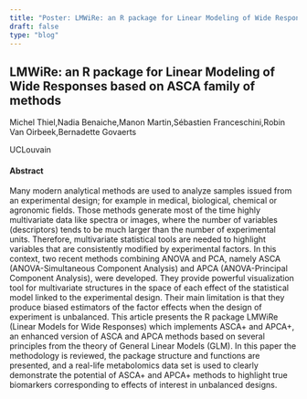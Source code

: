 ```yaml
---
title: "Poster: LMWiRe: an R package for Linear Modeling of Wide Responses based on ASCA family of methods"
draft: false
type: "blog"
---
```


## LMWiRe: an R package for Linear Modeling of Wide Responses based on ASCA family of methods

Michel Thiel,Nadia Benaiche,Manon Martin,Sébastien Franceschini,Robin Van Oirbeek,Bernadette Govaerts

UCLouvain

#### Abstract

Many modern analytical methods are used to analyze samples issued from an experimental design; for example in medical, biological, chemical or agronomic fields. Those methods generate most of the time highly multivariate data like spectra or images, where the number of variables (descriptors) tends to be much larger than the number of experimental units. Therefore, multivariate statistical tools are needed to highlight variables that are consistently modified by experimental factors. In this context, two recent methods combining ANOVA and PCA, namely ASCA (ANOVA-Simultaneous Component Analysis) and APCA (ANOVA-Principal Component Analysis), were developed. They provide powerful visualization tool for multivariate structures in the space of each effect of the statistical model linked to the experimental design. Their main limitation is that they produce biased estimators of the factor effects when the design of experiment is unbalanced. This article presents the R package LMWiRe (Linear Models for Wide Responses) which implements ASCA+ and APCA+, an enhanced version of ASCA and APCA methods based on several principles from the theory of General Linear Models (GLM). In this paper the methodology is reviewed, the package structure and functions are presented, and a real-life metabolomics data set is used to clearly demonstrate the potential of ASCA+ and APCA+ methods to highlight true biomarkers corresponding to effects of interest in unbalanced designs.
